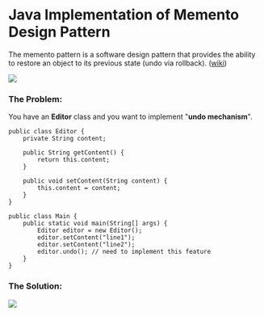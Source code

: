 # Java Implementation of Memento Design Pattern

The memento pattern is a software design pattern that provides the ability to restore an object to its previous state (undo via rollback). ([wiki](https://en.wikipedia.org/wiki/Memento_pattern))

![](https://github.com/shamy1st/design-pattern-memento-java/blob/main/memento-solution-uml.png)

### The Problem: 
You have an **Editor** class and you want to implement "**undo mechanism**".

    public class Editor {
        private String content;

        public String getContent() {
            return this.content;
        }

        public void setContent(String content) {
            this.content = content;
        }
    }

    public class Main {
        public static void main(String[] args) {
            Editor editor = new Editor();
            editor.setContent("line1");
            editor.setContent("line2");
            editor.undo(); // need to implement this feature
        }
    }

### The Solution:
![](https://github.com/shamy1st/design-pattern-memento-java/blob/main/memento-solution-uml.png)
